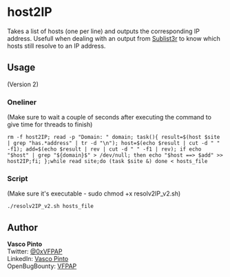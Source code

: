 # host2IP
Takes a list of hosts (one per line) and outputs the corresponding IP address.
Usefull when dealing with an output from [Sublist3r](https://github.com/aboul3la/Sublist3r) to know which hosts still resolve to an IP address.

## Usage
(Version 2)

### Oneliner
(Make sure to wait a couple of seconds after executing the command to give time for threads to finish)

```
rm -f host2IP; read -p "Domain: " domain; task(){ result=$(host $site | grep "has.*address" | tr -d "\n"); host=$(echo $result | cut -d " " -f1); add=$(echo $result | rev | cut -d " " -f1 | rev); if echo "$host" | grep "${domain}$" > /dev/null; then echo "$host ==> $add" >> host2IP;fi; };while read site;do (task $site &) done < hosts_file
```

### Script
(Make sure it's executable - sudo chmod +x resolv2IP_v2.sh)

```
./resolv2IP_v2.sh hosts_file
```



## Author
**Vasco Pinto**
<br>Twitter: [@0xVFPAP](https://twitter.com/0xVFPAP)
<br>LinkedIn: [Vasco Pinto](https://linkedin.com/in/vascopinto97)
<br>OpenBugBounty: [VFPAP](https://www.openbugbounty.org/researchers/VFPAP)
